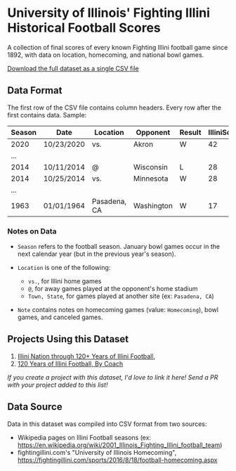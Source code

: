 # University of Illinois' Fighting Illini Historical Football Scores

A collection of final scores of every known Fighting Illini football game since 1892, with data on location, homecoming, and national bowl games.

[Download the full dataset as a single CSV file](https://raw.githubusercontent.com/wadefagen/datasets/master/illini-football/illini-football-scores.csv)

## Data Format

The first row of the CSV file contains column headers. Every row after the first contains data. Sample:

| Season | Date | Location | Opponent | Result | IlliniScore | OpponentScore | Note |
| ------ | ---- | -------- | -------- | ------ | ----------- | ------------- | ---- |
| 2020 | 10/23/2020 | vs. | Akron | W | 42 | 3 |  |
| ... |
| 2014 | 10/11/2014 | @ | Wisconsin | L | 28 | 38 |  |
| 2014 | 10/25/2014 | vs. | Minnesota | W | 28 | 24 | Homecoming |
| ... |
| 1963 | 01/01/1964 | Pasadena, CA | Washington | W | 17 | 7 | Rose Bowl |

### Notes on Data

- `Season` refers to the football season.  January bowl games occur in the next calendar year (but in the previous year's season).

- `Location` is one of the following:
  * `vs.`, for Illini home games
  * `@`, for away games played at the opponent's home stadium
  * `Town, State`, for games played at another site (ex: `Pasadena, CA`)

- `Note` contains notes on homecoming games (value: `Homecoming`), bowl games, and canceled games.

## Projects Using this Dataset

1. [Illini Nation through 120+ Years of Illini Football](http://waf.cs.illinois.edu/discovery/illini_nation_through_120_years_of_illini_football/), 
2. [120 Years of Illini Football, By Coach](http://waf.cs.illinois.edu/discovery/120_years_of_illini_football_by_coach/)

*If you create a project with this dataset, I'd love to link it here!  Send a PR with your project added to this list!*

## Data Source

Data in this dataset was compiled into CSV format from two sources:

- Wikipedia pages on Illini Football seasons (ex: https://en.wikipedia.org/wiki/2001_Illinois_Fighting_Illini_football_team)
- fightingillini.com's "University of Illinois Homecoming", https://fightingillini.com/sports/2016/8/18/football-homecoming.aspx
